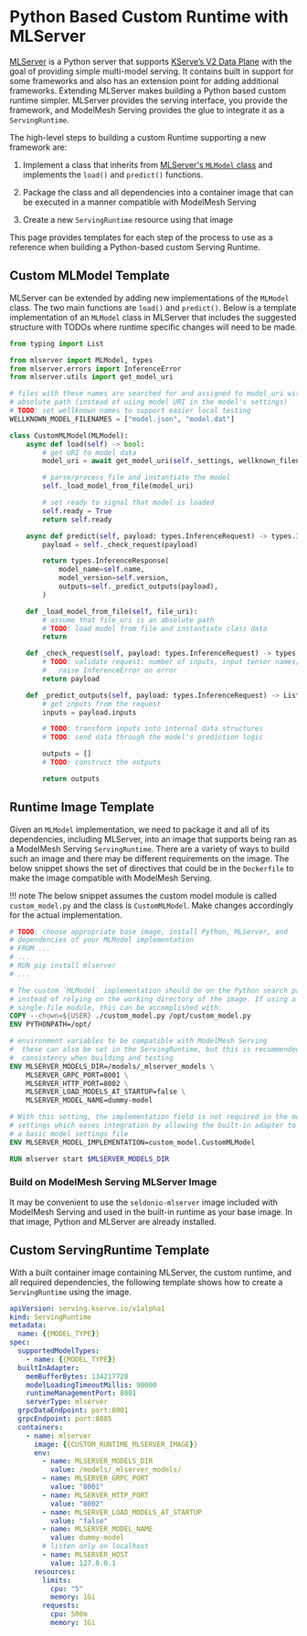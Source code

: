 # Python Based Custom Runtime with MLServer

[MLServer](https://github.com/SeldonIO/MLServer) is a Python server that supports
[KServe’s V2 Data Plane](https://github.com/kserve/kserve/blob/master/docs/predict-api/v2/required_api.md)
with the goal of providing simple multi-model serving. It contains built in support for some frameworks and also has an extension point for adding additional frameworks. Extending MLServer makes building a Python based custom runtime simpler. MLServer provides the serving interface, you provide the framework, and ModelMesh Serving provides the glue to integrate it as a `ServingRuntime`.

The high-level steps to building a custom Runtime supporting a new framework are:

1. Implement a class that inherits from
   [MLServer's `MLModel` class](https://github.com/SeldonIO/MLServer/blob/0.3.2/mlserver/model.py)
   and implements the `load()` and `predict()` functions.

1. Package the class and all dependencies into a container image that can be executed in a manner compatible with ModelMesh Serving

1. Create a new `ServingRuntime` resource using that image

This page provides templates for each step of the process to use as a reference when building a Python-based custom Serving Runtime.

## Custom MLModel Template

MLServer can be extended by adding new implementations of the `MLModel` class. The two main functions are `load()` and `predict()`. Below is a template implementation of an `MLModel` class in MLServer that includes the suggested structure with TODOs where runtime specific changes will need to be made.

```python
from typing import List

from mlserver import MLModel, types
from mlserver.errors import InferenceError
from mlserver.utils import get_model_uri

# files with these names are searched for and assigned to model_uri with an
# absolute path (instead of using model URI in the model's settings)
# TODO: set wellknown names to support easier local testing
WELLKNOWN_MODEL_FILENAMES = ["model.json", "model.dat"]

class CustomMLModel(MLModel):
    async def load(self) -> bool:
        # get URI to model data
        model_uri = await get_model_uri(self._settings, wellknown_filenames=WELLKNOWN_MODEL_FILENAMES)

        # parse/process file and instantiate the model
        self._load_model_from_file(model_uri)

        # set ready to signal that model is loaded
        self.ready = True
        return self.ready

    async def predict(self, payload: types.InferenceRequest) -> types.InferenceResponse:
        payload = self._check_request(payload)

        return types.InferenceResponse(
            model_name=self.name,
            model_version=self.version,
            outputs=self._predict_outputs(payload),
        )

    def _load_model_from_file(self, file_uri):
        # assume that file_uri is an absolute path
        # TODO: load model from file and instantiate class data
        return

    def _check_request(self, payload: types.InferenceRequest) -> types.InferenceRequest:
        # TODO: validate request: number of inputs, input tensor names/types, etc.
        #   raise InferenceError on error
        return payload

    def _predict_outputs(self, payload: types.InferenceRequest) -> List[types.ResponseOutput]:
        # get inputs from the request
        inputs = payload.inputs

        # TODO: transform inputs into internal data structures
        # TODO: send data through the model's prediction logic

        outputs = []
        # TODO: construct the outputs

        return outputs
```

## Runtime Image Template

Given an `MLModel` implementation, we need to package it and all of its dependencies, including MLServer, into an image that supports being ran as a ModelMesh Serving `ServingRuntime`. There are a variety of ways to build such an image and there may be different requirements on the image. The below snippet shows the set of directives that could be in the `Dockerfile` to make the image compatible with ModelMesh Serving.

<!-- prettier-ignore -->
!!! note
    The below snippet assumes the custom model module is called `custom_model.py` and the class is `CustomMLModel`. Make changes accordingly for the actual implementation.

```dockerfile
# TODO: choose appropriate base image, install Python, MLServer, and
# dependencies of your MLModel implementation
# FROM ...
# ...
# RUN pip install mlserver
# ...

# The custom `MLModel` implementation should be on the Python search path
# instead of relying on the working directory of the image. If using a
# single-file module, this can be accomplished with:
COPY --chown=${USER} ./custom_model.py /opt/custom_model.py
ENV PYTHONPATH=/opt/

# environment variables to be compatible with ModelMesh Serving
#  these can also be set in the ServingRuntime, but this is recommended for
#  consistency when building and testing
ENV MLSERVER_MODELS_DIR=/models/_mlserver_models \
    MLSERVER_GRPC_PORT=8001 \
    MLSERVER_HTTP_PORT=8002 \
    MLSERVER_LOAD_MODELS_AT_STARTUP=false \
    MLSERVER_MODEL_NAME=dummy-model

# With this setting, the implementation field is not required in the model
# settings which eases integration by allowing the built-in adapter to generate
# a basic model settings file
ENV MLSERVER_MODEL_IMPLEMENTATION=custom_model.CustomMLModel

RUN mlserver start $MLSERVER_MODELS_DIR
```

### Build on ModelMesh Serving MLServer Image

It may be convenient to use the `seldonio-mlserver` image included with ModelMesh Serving and used in the built-in runtime as your base image. In that image, Python and MLServer are already installed.

## Custom ServingRuntime Template

With a built container image containing MLServer, the custom runtime, and all required dependencies, the following template shows how to create a `ServingRuntime` using the image.

```yaml
apiVersion: serving.kserve.io/v1alpha1
kind: ServingRuntime
metadata:
  name: {{MODEL_TYPE}}
spec:
  supportedModelTypes:
    - name: {{MODEL_TYPE}}
  builtInAdapter:
    memBufferBytes: 134217728
    modelLoadingTimeoutMillis: 90000
    runtimeManagementPort: 8001
    serverType: mlserver
  grpcDataEndpoint: port:8001
  grpcEndpoint: port:8085
  containers:
    - name: mlserver
      image: {{CUSTOM_RUNTIME_MLSERVER_IMAGE}}
      env:
        - name: MLSERVER_MODELS_DIR
          value: /models/_mlserver_models/
        - name: MLSERVER_GRPC_PORT
          value: "8001"
        - name: MLSERVER_HTTP_PORT
          value: "8002"
        - name: MLSERVER_LOAD_MODELS_AT_STARTUP
          value: "false"
        - name: MLSERVER_MODEL_NAME
          value: dummy-model
        # listen only on localhost
        - name: MLSERVER_HOST
          value: 127.0.0.1
      resources:
        limits:
          cpu: "5"
          memory: 1Gi
        requests:
          cpu: 500m
          memory: 1Gi
```

